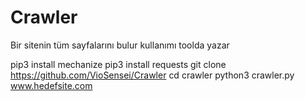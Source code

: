 # Crawler
Bir sitenin tüm sayfalarını bulur kullanımı toolda yazar

pip3 install mechanize
pip3 install requests
git clone https://github.com/VioSensei/Crawler
cd crawler
python3 crawler.py www.hedefsite.com
